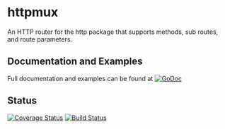 # httpmux
An HTTP router for the http package that supports methods, sub routes, and route
parameters.

## Documentation and Examples
Full documentation and examples can be found at [![GoDoc](https://godoc.org/github.com/gogolfing/httpmux?status.svg)](https://godoc.org/github.com/gogolfing/httpmux)

## Status
[![Coverage Status](https://coveralls.io/repos/gogolfing/httpmux/badge.svg?branch=master&service=github)](https://coveralls.io/github/gogolfing/httpmux?branch=master)
[![Build Status](https://travis-ci.org/gogolfing/httpmux.svg)](https://travis-ci.org/gogolfing/httpmux)
